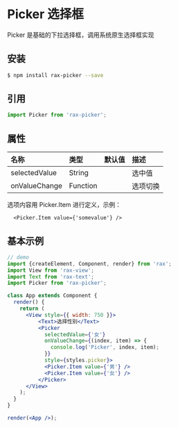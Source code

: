 # Picker 选择框

Picker 是基础的下拉选择框，调用系统原生选择框实现

## 安装

```bash
$ npm install rax-picker --save
```

## 引用

```jsx
import Picker from 'rax-picker';
```

## 属性

| 名称      | 类型       | 默认值  | 描述   |
| :------ | :------- | :--- | :--- |
| selectedValue | String |      | 选中值 |
| onValueChange | Function |      | 选项切换 |

选项内容用 Picker.Item 进行定义，示例：

```
  <Picker.Item value={'somevalue'} />
```

## 基本示例

```jsx
// demo
import {createElement, Component, render} from 'rax';
import View from 'rax-view';
import Text from 'rax-text';
import Picker from 'rax-picker';

class App extends Component {
  render() {
    return (
      <View style={{ width: 750 }}>
          <Text>选择性别</Text>
          <Picker 
            selectedValue={'女'}
            onValueChange={(index, item) => {
              console.log('Picker', index, item);
            }}
            style={styles.picker}>
            <Picker.Item value={'男'} />
            <Picker.Item value={'女'} />
          </Picker>
      </View>
    );
  }
}

render(<App />);
```